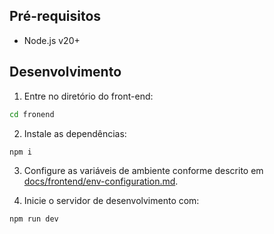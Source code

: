 ## Pré-requisitos  

- Node.js v20+

## Desenvolvimento

1. Entre no diretório do front-end:

```bash
cd fronend
```

2. Instale as dependências:

```bash
npm i
```

3. Configure as variáveis de ambiente conforme descrito em [docs/frontend/env-configuration.md](docs/frontend/env-configuration.md).

4. Inicie o servidor de desenvolvimento com:

```bash
npm run dev
```